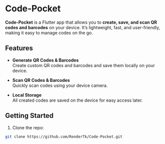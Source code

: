 # Code-Pocket

**Code-Pocket** is a Flutter app that allows you to **create, save, and scan QR codes and barcodes** on your device. It’s lightweight, fast, and user-friendly, making it easy to manage codes on the go.

## Features

- **Generate QR Codes & Barcodes**  
  Create custom QR codes and barcodes and save them locally on your device.

- **Scan QR Codes & Barcodes**  
  Quickly scan codes using your device camera.

- **Local Storage**  
  All created codes are saved on the device for easy access later.

## Getting Started

1. Clone the repo:  
```bash
git clone https://github.com/RenderTk/Code-Pocket.git
